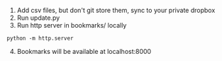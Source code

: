1. Add csv files, but don't git store them, sync to your private dropbox
2. Run update.py
3. Run http server in bookmarks/ locally
```
python -m http.server
```
4. Bookmarks will be available at localhost:8000